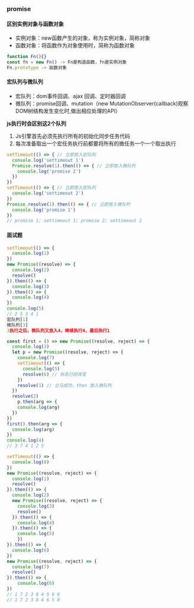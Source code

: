 ### promise

#### 区别实例对象与函数对象

- 实例对象：new函数产生的对象，称为实例对象，简称对象
- 函数对象：将函数作为对象使用时，简称为函数对象

```javascript
function Fn(){}
const fn = new Fn() -> Fn是构造函数，fn是实例对象
Fn.prototype -> 函数对象
```

#### 宏队列与微队列

- 宏队列：dom事件回调、ajax 回调、定时器回调
- 微队列：promise回调、mutation（new MutationObserver(callback)观察DOM树结构发生变化时,做出相应处理的API）

**js执行时会区别这2个队列**

1. Js引擎首先必须先执行所有的初始化同步任务代码
2. 每次准备取出一个宏任务执行前都要将所有的微任务一个一个取出执行

```javascript
setTimeout(() => { // 立即放入宏队列
  console.log('settimeout 1')
  Promise.resolve(1).then(() => { // 立即放入微队列
    console.log('promise 2')
  })
})
setTimeout(() => { // 立即放入宏队列
  console.log('settimeout 2')
})
Promise.resolve(1).then(() => { // 立即放入微队列
  console.log('promise 1')
})
// promise 1; settimeout 1; promise 2; settimeout 2
```

#### 面试题

```javascript
setTimeout(() => { 
  console.log(1)
})
new Promise((resolve) => {
  console.log(2)
  resolve()
}).then(() => {
  console.log(3)
}).then(() => {
  console.log(4)
})
console.log(5)
// 2 5 3 4 1
宏队列[1]
微队列[3]
3执行之后，微队列又放入4，继续执行4，最后执行1
```

```javascript
const first = () => new Promise((resolve, reject) => {
  console.log(3) 
  let p = new Promise((resolve, reject) => {
    console.log(7)
    setTimeout(() => {
      console.log(5)
      resolve(6) // 状态已经改变
    })
    resolve(1) // 立马成功，then 放入微队列
  })
  resolve(2)
	p.then(arg => {
    console.log(arg)
  })
})
first().then(arg => {
  console.log(arg)
})
console.log(4)
// 3 7 4 1 2 5
```

```javascript
setTimeout(() => {
  console.log(0)
})
new Promise((resolve, reject) => {
  console.log(1)
  resolve()
}).then(() => {
  console.log(2)
  new Promise((resolve, reject) => {
    console.log(3)
    resolve()
  }).then(() => {
    console.log(4)
  }).then(() => {
    console.log(5)
	})
}).then(() => {
  console.log(6)
})
new Promise((resolve, reject) => {
  console.log(7)
  resolve()
}).then(() => {
	console.log(8)
})
// 1 7 2 3 8 4 5 6 0
// 1 7 2 3 8 4 6 5 0
```





